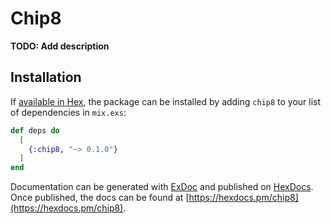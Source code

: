 # Chip8

**TODO: Add description**

## Installation

If [available in Hex](https://hex.pm/docs/publish), the package can be installed
by adding `chip8` to your list of dependencies in `mix.exs`:

```elixir
def deps do
  [
    {:chip8, "~> 0.1.0"}
  ]
end
```

Documentation can be generated with [ExDoc](https://github.com/elixir-lang/ex_doc)
and published on [HexDocs](https://hexdocs.pm). Once published, the docs can
be found at [https://hexdocs.pm/chip8](https://hexdocs.pm/chip8).


